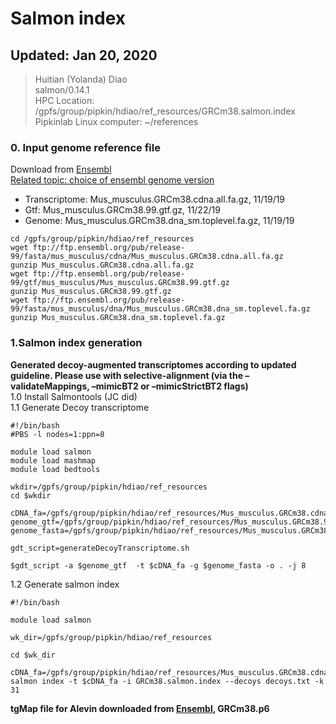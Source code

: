 # Salmon index

## Updated: Jan 20, 2020
> Huitian (Yolanda) Diao <br>
> salmon/0.14.1 <br>
> HPC Location: /gpfs/group/pipkin/hdiao/ref_resources/GRCm38.salmon.index <br>
> Pipkinlab Linux computer: ~/references

### **0. Input genome reference file** <br>
Download from [Ensembl](http://useast.ensembl.org/info/data/ftp/index.html) <br>
[Related topic: choice of ensembl genome version](https://bioinformatics.stackexchange.com/questions/540/what-ensembl-genome-version-should-i-use-for-alignments-e-g-toplevel-fa-vs-p)
- Transcriptome: Mus_musculus.GRCm38.cdna.all.fa.gz, 11/19/19
- Gtf: Mus_musculus.GRCm38.99.gtf.gz, 11/22/19
- Genome: Mus_musculus.GRCm38.dna_sm.toplevel.fa.gz, 11/19/19
```
cd /gpfs/group/pipkin/hdiao/ref_resources
wget ftp://ftp.ensembl.org/pub/release-99/fasta/mus_musculus/cdna/Mus_musculus.GRCm38.cdna.all.fa.gz
gunzip Mus_musculus.GRCm38.cdna.all.fa.gz
wget ftp://ftp.ensembl.org/pub/release-99/gtf/mus_musculus/Mus_musculus.GRCm38.99.gtf.gz
gunzip Mus_musculus.GRCm38.99.gtf.gz
wget ftp://ftp.ensembl.org/pub/release-99/fasta/mus_musculus/dna/Mus_musculus.GRCm38.dna_sm.toplevel.fa.gz
gunzip Mus_musculus.GRCm38.dna_sm.toplevel.fa.gz
```

### **1.Salmon index generation** <br>
**Generated decoy-augmented transcriptomes according to updated guideline. Please use with selective-alignment (via the –validateMappings, –mimicBT2 or –mimicStrictBT2 flags)** <br>
1.0 Install Salmontools (JC did) <br>
1.1 Generate Decoy transcriptome <br>
```
#!/bin/bash
#PBS -l nodes=1:ppn=8

module load salmon
module load mashmap
module load bedtools

wkdir=/gpfs/group/pipkin/hdiao/ref_resources
cd $wkdir

cDNA_fa=/gpfs/group/pipkin/hdiao/ref_resources/Mus_musculus.GRCm38.cdna.all.fa
genome_gtf=/gpfs/group/pipkin/hdiao/ref_resources/Mus_musculus.GRCm38.99.gtf
genome_fasta=/gpfs/group/pipkin/hdiao/ref_resources/Mus_musculus.GRCm38.dna_sm.toplevel.fa

gdt_script=generateDecoyTranscriptome.sh

$gdt_script -a $genome_gtf  -t $cDNA_fa -g $genome_fasta -o . -j 8
```
1.2 Generate salmon index
```
#!/bin/bash

module load salmon

wk_dir=/gpfs/group/pipkin/hdiao/ref_resources

cd $wk_dir

cDNA_fa=/gpfs/group/pipkin/hdiao/ref_resources/Mus_musculus.GRCm38.cdna.all.fa
salmon index -t $cDNA_fa -i GRCm38.salmon.index --decoys decoys.txt -k 31
```

**tgMap file for Alevin downloaded from [Ensembl](http://useast.ensembl.org/biomart/martview), GRCm38.p6**




